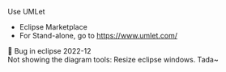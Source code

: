 Use UMLet
* Eclipse Marketplace
* For Stand-alone, go to <https://www.umlet.com/>

🐛 Bug in eclipse 2022-12  
Not showing the diagram tools: Resize eclipse windows. Tada~